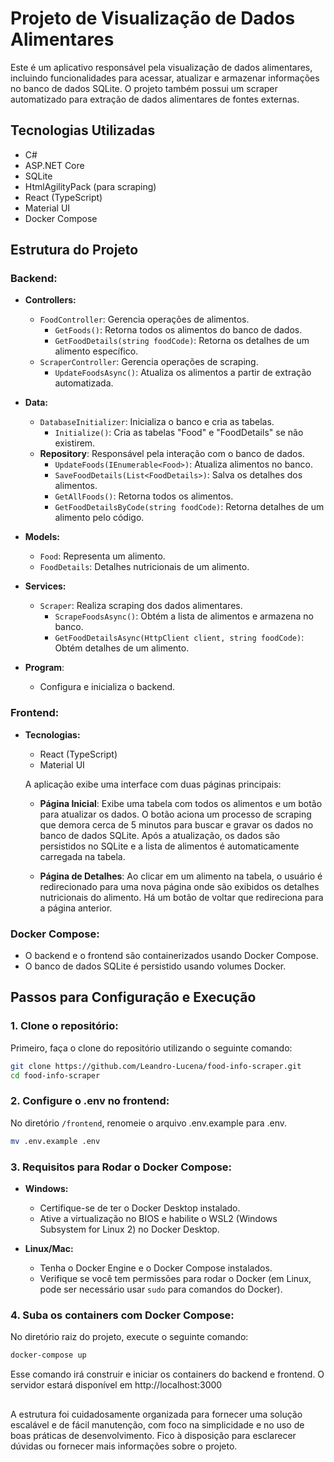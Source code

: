 # Projeto de Visualização de Dados Alimentares

Este é um aplicativo responsável pela visualização de dados alimentares, incluindo funcionalidades para acessar, atualizar e armazenar informações no banco de dados SQLite. O projeto também possui um scraper automatizado para extração de dados alimentares de fontes externas.

## Tecnologias Utilizadas

- C#
- ASP.NET Core
- SQLite
- HtmlAgilityPack (para scraping)
- React (TypeScript)
- Material UI
- Docker Compose

## Estrutura do Projeto

### Backend:

- **Controllers:**

  - `FoodController`: Gerencia operações de alimentos.
    - `GetFoods()`: Retorna todos os alimentos do banco de dados.
    - `GetFoodDetails(string foodCode)`: Retorna os detalhes de um alimento específico.
  - `ScraperController`: Gerencia operações de scraping.
    - `UpdateFoodsAsync()`: Atualiza os alimentos a partir de extração automatizada.

- **Data:**

  - `DatabaseInitializer`: Inicializa o banco e cria as tabelas.
    - `Initialize()`: Cria as tabelas "Food" e "FoodDetails" se não existirem.
  - **Repository**: Responsável pela interação com o banco de dados.
    - `UpdateFoods(IEnumerable<Food>)`: Atualiza alimentos no banco.
    - `SaveFoodDetails(List<FoodDetails>)`: Salva os detalhes dos alimentos.
    - `GetAllFoods()`: Retorna todos os alimentos.
    - `GetFoodDetailsByCode(string foodCode)`: Retorna detalhes de um alimento pelo código.

- **Models:**

  - `Food`: Representa um alimento.
  - `FoodDetails`: Detalhes nutricionais de um alimento.

- **Services:**

  - `Scraper`: Realiza scraping dos dados alimentares.
    - `ScrapeFoodsAsync()`: Obtém a lista de alimentos e armazena no banco.
    - `GetFoodDetailsAsync(HttpClient client, string foodCode)`: Obtém detalhes de um alimento.

- **Program**:
  - Configura e inicializa o backend.

### Frontend:

- **Tecnologias:**

  - React (TypeScript)
  - Material UI

  A aplicação exibe uma interface com duas páginas principais:

  - **Página Inicial**: Exibe uma tabela com todos os alimentos e um botão para atualizar os dados. O botão aciona um processo de scraping que demora cerca de 5 minutos para buscar e gravar os dados no banco de dados SQLite. Após a atualização, os dados são persistidos no SQLite e a lista de alimentos é automaticamente carregada na tabela.

  - **Página de Detalhes**: Ao clicar em um alimento na tabela, o usuário é redirecionado para uma nova página onde são exibidos os detalhes nutricionais do alimento. Há um botão de voltar que redireciona para a página anterior.

### Docker Compose:

- O backend e o frontend são containerizados usando Docker Compose.
- O banco de dados SQLite é persistido usando volumes Docker.

## Passos para Configuração e Execução

### 1. Clone o repositório:

Primeiro, faça o clone do repositório utilizando o seguinte comando:

```bash
git clone https://github.com/Leandro-Lucena/food-info-scraper.git
cd food-info-scraper
```

### 2. Configure o .env no frontend:

No diretório `/frontend`, renomeie o arquivo .env.example para .env.

```bash
mv .env.example .env
```

### 3. Requisitos para Rodar o Docker Compose:

- **Windows:**

  - Certifique-se de ter o Docker Desktop instalado.
  - Ative a virtualização no BIOS e habilite o WSL2 (Windows Subsystem for Linux 2) no Docker Desktop.

- **Linux/Mac:**
  - Tenha o Docker Engine e o Docker Compose instalados.
  - Verifique se você tem permissões para rodar o Docker (em Linux, pode ser necessário usar `sudo` para comandos do Docker).

### 4. Suba os containers com Docker Compose:

No diretório raiz do projeto, execute o seguinte comando:

```bash
docker-compose up
```

Esse comando irá construir e iniciar os containers do backend e frontend. O servidor estará disponível em http://localhost:3000

##

A estrutura foi cuidadosamente organizada para fornecer uma solução escalável e de fácil manutenção, com foco na simplicidade e no uso de boas práticas de desenvolvimento. Fico à disposição para esclarecer dúvidas ou fornecer mais informações sobre o projeto.
